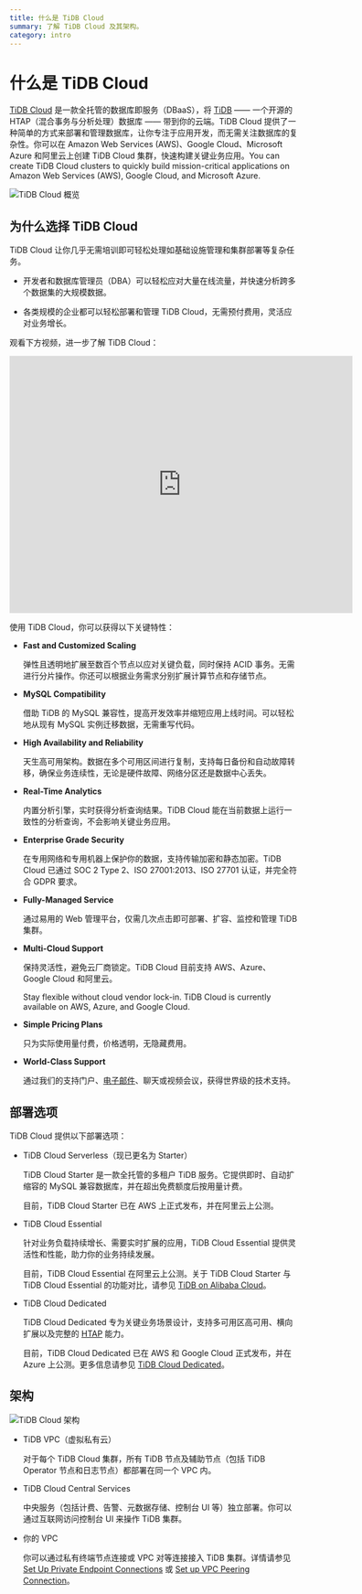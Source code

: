 ```yaml
---
title: 什么是 TiDB Cloud
summary: 了解 TiDB Cloud 及其架构。
category: intro
---
```


# 什么是 TiDB Cloud

[TiDB Cloud](https://www.pingcap.com/tidb-cloud/) 是一款全托管的数据库即服务（DBaaS），将 [TiDB](https://docs.pingcap.com/tidb/stable/overview) —— 一个开源的 HTAP（混合事务与分析处理）数据库 —— 带到你的云端。TiDB Cloud 提供了一种简单的方式来部署和管理数据库，让你专注于应用开发，而无需关注数据库的复杂性。<CustomContent language="en,zh">你可以在 Amazon Web Services (AWS)、Google Cloud、Microsoft Azure 和阿里云上创建 TiDB Cloud 集群，快速构建关键业务应用。</CustomContent><CustomContent language="ja">You can create TiDB Cloud clusters to quickly build mission-critical applications on Amazon Web Services (AWS), Google Cloud, and Microsoft Azure.</CustomContent>

![TiDB Cloud 概览](https://docs-download.pingcap.com/media/images/docs/tidb-cloud/tidb-cloud-overview.png)

## 为什么选择 TiDB Cloud

TiDB Cloud 让你几乎无需培训即可轻松处理如基础设施管理和集群部署等复杂任务。

- 开发者和数据库管理员（DBA）可以轻松应对大量在线流量，并快速分析跨多个数据集的大规模数据。

- 各类规模的企业都可以轻松部署和管理 TiDB Cloud，无需预付费用，灵活应对业务增长。

观看下方视频，进一步了解 TiDB Cloud：

<iframe width="600" height="450" src="https://www.youtube.com/embed/skCV9BEmjbo?enablejsapi=1" title="Why TiDB Cloud?" frameborder="0" allow="accelerometer; autoplay; clipboard-write; encrypted-media; gyroscope; picture-in-picture" allowfullscreen></iframe>

使用 TiDB Cloud，你可以获得以下关键特性：

- **Fast and Customized Scaling**

    弹性且透明地扩展至数百个节点以应对关键负载，同时保持 ACID 事务。无需进行分片操作。你还可以根据业务需求分别扩展计算节点和存储节点。

- **MySQL Compatibility**

    借助 TiDB 的 MySQL 兼容性，提高开发效率并缩短应用上线时间。可以轻松地从现有 MySQL 实例迁移数据，无需重写代码。

- **High Availability and Reliability**

    天生高可用架构。数据在多个可用区间进行复制，支持每日备份和自动故障转移，确保业务连续性，无论是硬件故障、网络分区还是数据中心丢失。

- **Real-Time Analytics**

    内置分析引擎，实时获得分析查询结果。TiDB Cloud 能在当前数据上运行一致性的分析查询，不会影响关键业务应用。

- **Enterprise Grade Security**

    在专用网络和专用机器上保护你的数据，支持传输加密和静态加密。TiDB Cloud 已通过 SOC 2 Type 2、ISO 27001:2013、ISO 27701 认证，并完全符合 GDPR 要求。

- **Fully-Managed Service**

    通过易用的 Web 管理平台，仅需几次点击即可部署、扩容、监控和管理 TiDB 集群。

- **Multi-Cloud Support**

    <CustomContent language="en,zh">

    保持灵活性，避免云厂商锁定。TiDB Cloud 目前支持 AWS、Azure、Google Cloud 和阿里云。

    </CustomContent>

    <CustomContent language="ja">

    Stay flexible without cloud vendor lock-in. TiDB Cloud is currently available on AWS, Azure, and Google Cloud.

    </CustomContent>

- **Simple Pricing Plans**

    只为实际使用量付费，价格透明，无隐藏费用。

- **World-Class Support**

    通过我们的支持门户、<a href="mailto:tidbcloud-support@pingcap.com">电子邮件</a>、聊天或视频会议，获得世界级的技术支持。

## 部署选项

TiDB Cloud 提供以下部署选项：

- TiDB Cloud Serverless（现已更名为 Starter）

    TiDB Cloud Starter 是一款全托管的多租户 TiDB 服务。它提供即时、自动扩缩容的 MySQL 兼容数据库，并在超出免费额度后按用量计费。

    <CustomContent language="en,zh">

    目前，TiDB Cloud Starter 已在 AWS 上正式发布，并在阿里云上公测。

    </CustomContent>

- TiDB Cloud Essential

    针对业务负载持续增长、需要实时扩展的应用，TiDB Cloud Essential 提供灵活性和性能，助力你的业务持续发展。

    <CustomContent language="en,zh">

    目前，TiDB Cloud Essential 在阿里云上公测。关于 TiDB Cloud Starter 与 TiDB Cloud Essential 的功能对比，请参见 [TiDB on Alibaba Cloud](https://www.pingcap.com/partners/alibaba-cloud/)。

    </CustomContent>

- TiDB Cloud Dedicated

    TiDB Cloud Dedicated 专为关键业务场景设计，支持多可用区高可用、横向扩展以及完整的 [HTAP](https://en.wikipedia.org/wiki/Hybrid_transactional/analytical_processing) 能力。

    目前，TiDB Cloud Dedicated 已在 AWS 和 Google Cloud 正式发布，并在 Azure 上公测。更多信息请参见 [TiDB Cloud Dedicated](https://www.pingcap.com/tidb-cloud-dedicated)。

## 架构

![TiDB Cloud 架构](https://docs-download.pingcap.com/media/images/docs/tidb-cloud/tidb-cloud-architecture.png)

- TiDB VPC（虚拟私有云）

    对于每个 TiDB Cloud 集群，所有 TiDB 节点及辅助节点（包括 TiDB Operator 节点和日志节点）都部署在同一个 VPC 内。

- TiDB Cloud Central Services

    中央服务（包括计费、告警、元数据存储、控制台 UI 等）独立部署。你可以通过互联网访问控制台 UI 来操作 TiDB 集群。

- 你的 VPC

    你可以通过私有终端节点连接或 VPC 对等连接接入 TiDB 集群。详情请参见 [Set Up Private Endpoint Connections](/tidb-cloud/set-up-private-endpoint-connections.md) 或 [Set up VPC Peering Connection](/tidb-cloud/set-up-vpc-peering-connections.md)。